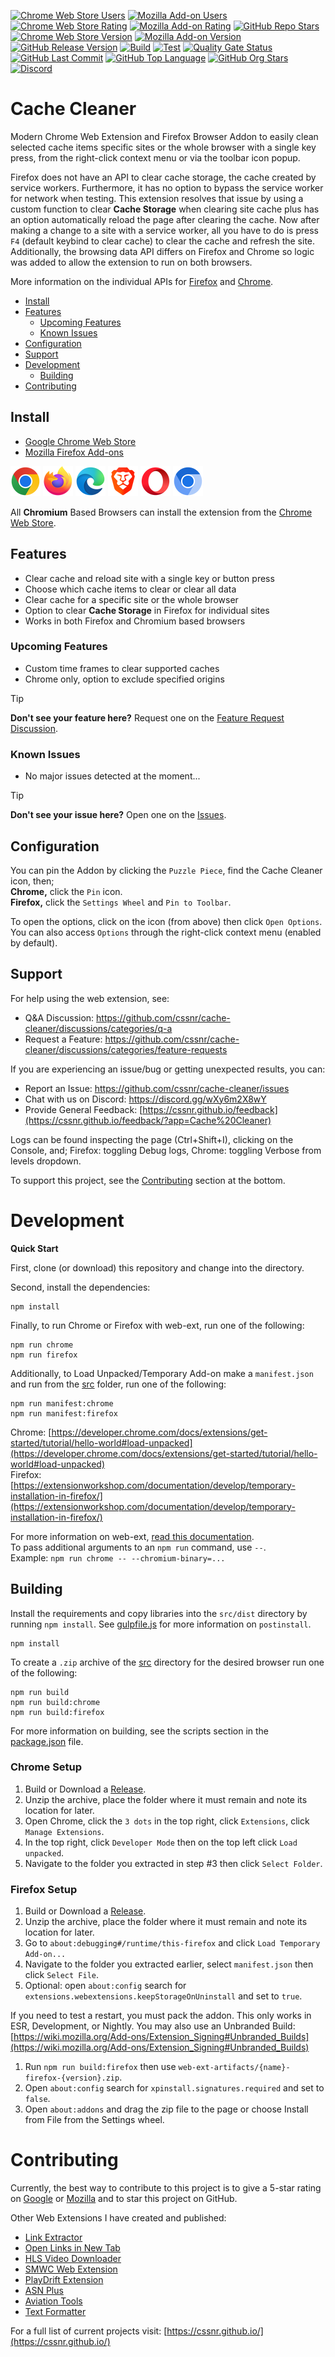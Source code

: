 [![Chrome Web Store Users](https://img.shields.io/chrome-web-store/users/xxchromeidxx?logo=google&logoColor=white&label=users)](https://chromewebstore.google.com/detail/cache-cleaner/xxchromeidxx)
[![Mozilla Add-on Users](https://img.shields.io/amo/users/cache-cleaner?logo=mozilla&label=users)](https://addons.mozilla.org/addon/cache-cleaner)
[![Chrome Web Store Rating](https://img.shields.io/chrome-web-store/rating/xxchromeidxx?logo=google&logoColor=white)](https://chromewebstore.google.com/detail/cache-cleaner/xxchromeidxx)
[![Mozilla Add-on Rating](https://img.shields.io/amo/rating/cache-cleaner?logo=mozilla&logoColor=white)](https://addons.mozilla.org/addon/cache-cleaner)
[![GitHub Repo Stars](https://img.shields.io/github/stars/cssnr/cache-cleaner?style=flat&logo=github&logoColor=white)](https://github.com/cssnr/cache-cleaner/stargazers)
[![Chrome Web Store Version](https://img.shields.io/chrome-web-store/v/xxchromeidxx?label=chrome&logo=googlechrome)](https://chromewebstore.google.com/detail/cache-cleaner/xxchromeidxx)
[![Mozilla Add-on Version](https://img.shields.io/amo/v/cache-cleaner?label=firefox&logo=firefox)](https://addons.mozilla.org/addon/cache-cleaner)
[![GitHub Release Version](https://img.shields.io/github/v/release/cssnr/cache-cleaner?logo=github&logoColor=white)](https://github.com/cssnr/cache-cleaner/releases/latest)
[![Build](https://img.shields.io/github/actions/workflow/status/cssnr/cache-cleaner/build.yaml?logo=github&logoColor=white&label=build)](https://github.com/cssnr/cache-cleaner/actions/workflows/build.yaml)
[![Test](https://img.shields.io/github/actions/workflow/status/cssnr/cache-cleaner/test.yaml?logo=github&logoColor=white&label=test)](https://github.com/cssnr/cache-cleaner/actions/workflows/test.yaml)
[![Quality Gate Status](https://sonarcloud.io/api/project_badges/measure?project=cssnr_cache-cleaner&metric=alert_status&label=quality)](https://sonarcloud.io/summary/overall?id=cssnr_cache-cleaner)
[![GitHub Last Commit](https://img.shields.io/github/last-commit/cssnr/cache-cleaner?logo=github&logoColor=white&label=updated)](https://github.com/cssnr/cache-cleaner/graphs/commit-activity)
[![GitHub Top Language](https://img.shields.io/github/languages/top/cssnr/cache-cleaner?logo=htmx&logoColor=white)](https://github.com/cssnr/cache-cleaner)
[![GitHub Org Stars](https://img.shields.io/github/stars/cssnr?style=flat&logo=github&logoColor=white&label=org%20stars)](https://cssnr.github.io/)
[![Discord](https://img.shields.io/discord/899171661457293343?logo=discord&logoColor=white&label=discord&color=7289da)](https://discord.gg/wXy6m2X8wY)

# Cache Cleaner

Modern Chrome Web Extension and Firefox Browser Addon to easily clean selected cache items specific sites or the whole
browser with a single key press, from the right-click context menu or via the toolbar icon popup.

Firefox does not have an API to clear cache storage, the cache created by service workers. Furthermore, it has no
option to bypass the service worker for network when testing. This extension resolves that issue by using a custom
function to clear **Cache Storage** when clearing site cache plus has an option automatically reload the page after
clearing
the cache. Now after making a change to a site with a service worker, all you have to do is press `F4` (default keybind
to clear cache) to clear the cache and refresh the site. Additionally, the browsing data API differs on Firefox and
Chrome so logic was added to allow the extension to run on both browsers.

More information on the individual APIs
for [Firefox](https://developer.mozilla.org/en-US/docs/Mozilla/Add-ons/WebExtensions/API/browsingData)
and [Chrome](https://developer.chrome.com/docs/extensions/reference/api/browsingData).

* [Install](#Install)
* [Features](#Features)
    - [Upcoming Features](#Upcoming-Features)
    - [Known Issues](#Known-Issues)
* [Configuration](#Configuration)
* [Support](#Support)
* [Development](#Development)
    - [Building](#Building)
* [Contributing](#Contributing)

## Install

* [Google Chrome Web Store](https://chromewebstore.google.com/detail/cache-cleaner/xxchromeidxx)
* [Mozilla Firefox Add-ons](https://addons.mozilla.org/addon/cache-cleaner)

[![Chrome](https://raw.githubusercontent.com/smashedr/logo-icons/master/browsers/chrome_48.png)](https://chromewebstore.google.com/detail/cache-cleaner/xxchromeidxx)
[![Firefox](https://raw.githubusercontent.com/smashedr/logo-icons/master/browsers/firefox_48.png)](https://addons.mozilla.org/addon/cache-cleaner)
[![Edge](https://raw.githubusercontent.com/smashedr/logo-icons/master/browsers/edge_48.png)](https://chromewebstore.google.com/detail/cache-cleaner/xxchromeidxx)
[![Brave](https://raw.githubusercontent.com/smashedr/logo-icons/master/browsers/brave_48.png)](https://chromewebstore.google.com/detail/cache-cleaner/xxchromeidxx)
[![Opera](https://raw.githubusercontent.com/smashedr/logo-icons/master/browsers/opera_48.png)](https://chromewebstore.google.com/detail/cache-cleaner/xxchromeidxx)
[![Chromium](https://raw.githubusercontent.com/smashedr/logo-icons/master/browsers/chromium_48.png)](https://chromewebstore.google.com/detail/cache-cleaner/xxchromeidxx)

All **Chromium** Based Browsers can install the extension from
the [Chrome Web Store](https://chromewebstore.google.com/detail/cache-cleaner/xxchromeidxx).

## Features

- Clear cache and reload site with a single key or button press
- Choose which cache items to clear or clear all data
- Clear cache for a specific site or the whole browser
- Option to clear **Cache Storage** in Firefox for individual sites
- Works in both Firefox and Chromium based browsers

### Upcoming Features

- Custom time frames to clear supported caches
- Chrome only, option to exclude specified origins

> [!TIP]
> **Don't see your feature here?**
> Request one on
> the [Feature Request Discussion](https://github.com/cssnr/cache-cleaner/discussions/categories/feature-requests).

### Known Issues

- No major issues detected at the moment...

> [!TIP]
> **Don't see your issue here?**
> Open one on the [Issues](https://github.com/cssnr/cache-cleaner/issues).

## Configuration

You can pin the Addon by clicking the `Puzzle Piece`, find the Cache Cleaner icon, then;  
**Chrome,** click the `Pin` icon.  
**Firefox,** click the `Settings Wheel` and `Pin to Toolbar`.

To open the options, click on the icon (from above) then click `Open Options`.  
You can also access `Options` through the right-click context menu (enabled by default).

## Support

For help using the web extension, see:

- Q&A Discussion: https://github.com/cssnr/cache-cleaner/discussions/categories/q-a
- Request a Feature: https://github.com/cssnr/cache-cleaner/discussions/categories/feature-requests

If you are experiencing an issue/bug or getting unexpected results, you can:

- Report an Issue: https://github.com/cssnr/cache-cleaner/issues
- Chat with us on Discord: https://discord.gg/wXy6m2X8wY
- Provide General Feedback: [https://cssnr.github.io/feedback](https://cssnr.github.io/feedback/?app=Cache%20Cleaner)

Logs can be found inspecting the page (Ctrl+Shift+I), clicking on the Console, and;
Firefox: toggling Debug logs, Chrome: toggling Verbose from levels dropdown.

To support this project, see the [Contributing](#Contributing) section at the bottom.

# Development

**Quick Start**

First, clone (or download) this repository and change into the directory.

Second, install the dependencies:

```shell
npm install
```

Finally, to run Chrome or Firefox with web-ext, run one of the following:

```shell
npm run chrome
npm run firefox
```

Additionally, to Load Unpacked/Temporary Add-on make a `manifest.json` and run from the [src](src) folder, run one of
the following:

```shell
npm run manifest:chrome
npm run manifest:firefox
```

Chrome: [https://developer.chrome.com/docs/extensions/get-started/tutorial/hello-world#load-unpacked](https://developer.chrome.com/docs/extensions/get-started/tutorial/hello-world#load-unpacked)  
Firefox: [https://extensionworkshop.com/documentation/develop/temporary-installation-in-firefox/](https://extensionworkshop.com/documentation/develop/temporary-installation-in-firefox/)

For more information on
web-ext, [read this documentation](https://extensionworkshop.com/documentation/develop/web-ext-command-reference/).  
To pass additional arguments to an `npm run` command, use `--`.  
Example: `npm run chrome -- --chromium-binary=...`

## Building

Install the requirements and copy libraries into the `src/dist` directory by running `npm install`.
See [gulpfile.js](gulpfile.js) for more information on `postinstall`.

```shell
npm install
```

To create a `.zip` archive of the [src](src) directory for the desired browser run one of the following:

```shell
npm run build
npm run build:chrome
npm run build:firefox
```

For more information on building, see the scripts section in the [package.json](package.json) file.

### Chrome Setup

1. Build or Download a [Release](https://github.com/cssnr/cache-cleaner/releases).
1. Unzip the archive, place the folder where it must remain and note its location for later.
1. Open Chrome, click the `3 dots` in the top right, click `Extensions`, click `Manage Extensions`.
1. In the top right, click `Developer Mode` then on the top left click `Load unpacked`.
1. Navigate to the folder you extracted in step #3 then click `Select Folder`.

### Firefox Setup

1. Build or Download a [Release](https://github.com/cssnr/cache-cleaner/releases).
1. Unzip the archive, place the folder where it must remain and note its location for later.
1. Go to `about:debugging#/runtime/this-firefox` and click `Load Temporary Add-on...`
1. Navigate to the folder you extracted earlier, select `manifest.json` then click `Select File`.
1. Optional: open `about:config` search for `extensions.webextensions.keepStorageOnUninstall` and set to `true`.

If you need to test a restart, you must pack the addon. This only works in ESR, Development, or Nightly.
You may also use an Unbranded
Build: [https://wiki.mozilla.org/Add-ons/Extension_Signing#Unbranded_Builds](https://wiki.mozilla.org/Add-ons/Extension_Signing#Unbranded_Builds)

1. Run `npm run build:firefox` then use `web-ext-artifacts/{name}-firefox-{version}.zip`.
1. Open `about:config` search for `xpinstall.signatures.required` and set to `false`.
1. Open `about:addons` and drag the zip file to the page or choose Install from File from the Settings wheel.

# Contributing

Currently, the best way to contribute to this project is to give a 5-star rating
on [Google](https://chromewebstore.google.com/detail/cache-cleaner/xxchromeidxx)
or [Mozilla](https://addons.mozilla.org/addon/cache-cleaner) and to star this project on GitHub.

Other Web Extensions I have created and published:

- [Link Extractor](https://github.com/cssnr/link-extractor)
- [Open Links in New Tab](https://github.com/cssnr/open-links-in-new-tab)
- [HLS Video Downloader](https://github.com/cssnr/hls-video-downloader)
- [SMWC Web Extension](https://github.com/cssnr/smwc-web-extension)
- [PlayDrift Extension](https://github.com/cssnr/playdrift-extension)
- [ASN Plus](https://github.com/cssnr/asn-plus)
- [Aviation Tools](https://github.com/cssnr/aviation-tools)
- [Text Formatter](https://github.com/cssnr/text-formatter)

For a full list of current projects visit: [https://cssnr.github.io/](https://cssnr.github.io/)
